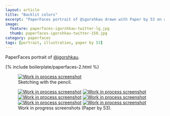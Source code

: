 ```yaml
---
layout: article
title: "Backlit colors"
excerpt: "PaperFaces portrait of @igorshkau drawn with Paper by 53 on an iPad."
image: 
  feature: paperfaces-igorshkau-twitter-lg.jpg
  thumb: paperfaces-igorshkau-twitter-150.jpg
category: paperfaces
tags: [portrait, illustration, paper by 53]
---
```


PaperFaces portrait of <a href="http://twitter.com/igorshkau">@igorshkau</a>.

{% include boilerplate/paperfaces-2.html %}

<figure>
  <a href="{{ site.url }}/images/paperfaces-igorshkau-process-1-lg.jpg"><img src="{{ site.url }}/images/paperfaces-igorshkau-process-1-750.jpg" alt="Work in process screenshot"></a>
  <figcaption>Sketching with the pencil.</figcaption>
</figure>

<figure class="half">
  <a href="{{ site.url }}/images/paperfaces-igorshkau-process-2-lg.jpg"><img src="{{ site.url }}/images/paperfaces-igorshkau-process-2-600.jpg" alt="Work in process screenshot"></a>
  <a href="{{ site.url }}/images/paperfaces-igorshkau-process-3-lg.jpg"><img src="{{ site.url }}/images/paperfaces-igorshkau-process-3-600.jpg" alt="Work in process screenshot"></a>
  <a href="{{ site.url }}/images/paperfaces-igorshkau-process-4-lg.jpg"><img src="{{ site.url }}/images/paperfaces-igorshkau-process-4-600.jpg" alt="Work in process screenshot"></a>
  <a href="{{ site.url }}/images/paperfaces-igorshkau-process-5-lg.jpg"><img src="{{ site.url }}/images/paperfaces-igorshkau-process-5-600.jpg" alt="Work in process screenshot"></a>
  <a href="{{ site.url }}/images/paperfaces-igorshkau-process-6-lg.jpg"><img src="{{ site.url }}/images/paperfaces-igorshkau-process-6-600.jpg" alt="Work in process screenshot"></a>
  <a href="{{ site.url }}/images/paperfaces-igorshkau-process-7-lg.jpg"><img src="{{ site.url }}/images/paperfaces-igorshkau-process-7-600.jpg" alt="Work in process screenshot"></a>
  <figcaption>Work in progress screenshots (Paper by 53).</figcaption>
</figure>